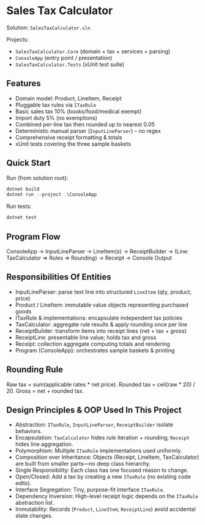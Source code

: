 # Sales Tax Calculator

Solution: `SalesTaxCalculator.sln`

Projects:
- `SalesTaxCalculator.Core` (domain + tax + services + parsing)
- `ConsoleApp` (entry point / presentation)
- `SalesTaxCalculator.Tests` (xUnit test suite)

## Features
- Domain model: Product, LineItem, Receipt
- Pluggable tax rules via `ITaxRule`
- Basic sales tax 10% (books/food/medical exempt)
- Import duty 5% (no exemptions)
- Combined per-line tax then rounded up to nearest 0.05
- Deterministic manual parser (`InputLineParser`) – no regex
- Comprehensive receipt formatting & totals
- xUnit tests covering the three sample baskets

## Quick Start
Run (from solution root):

```powershell
dotnet build
dotnet run --project .\ConsoleApp
```

Run tests:

```powershell
dotnet test
```

## Program Flow
ConsoleApp -> InputLineParser -> LineItem(s) -> ReceiptBuilder -> (Line: TaxCalculator => Rules => Rounding) -> Receipt -> Console Output

## Responsibilities Of Entities
- InputLineParser: parse text line into structured `LineItem` (qty, product, price)
- Product / LineItem: immutable value objects representing purchased goods
- ITaxRule & implementations: encapsulate independent tax policies
- TaxCalculator: aggregate rule results & apply rounding once per line
- ReceiptBuilder: transform items into receipt lines (net + tax + gross)
- ReceiptLine: presentable line value; holds tax and gross
- Receipt: collection aggregate computing totals and rendering
- Program (ConsoleApp): orchestrates sample baskets & printing

## Rounding Rule
Raw tax = sum(applicable rates * net price). Rounded tax = ceil(raw * 20) / 20. Gross = net + rounded tax.

## Design Principles & OOP Used In This Project
- Abstraction: `ITaxRule`, `InputLineParser`, `ReceiptBuilder` isolate behaviors.
- Encapsulation: `TaxCalculator` hides rule iteration + rounding; `Receipt` hides line aggregation.
- Polymorphism: Multiple `ITaxRule` implementations used uniformly.
- Composition over Inheritance: Objects (Receipt, LineItem, TaxCalculator) are built from smaller parts—no deep class hierarchy.
- Single Responsibility: Each class has one focused reason to change.
- Open/Closed: Add a tax by creating a new `ITaxRule` (no existing code edits).
- Interface Segregation: Tiny, purpose-fit interface `ITaxRule`.
- Dependency Inversion: High-level receipt logic depends on the `ITaxRule` abstraction list.
- Immutability: Records (`Product`, `LineItem`, `ReceiptLine`) avoid accidental state changes.